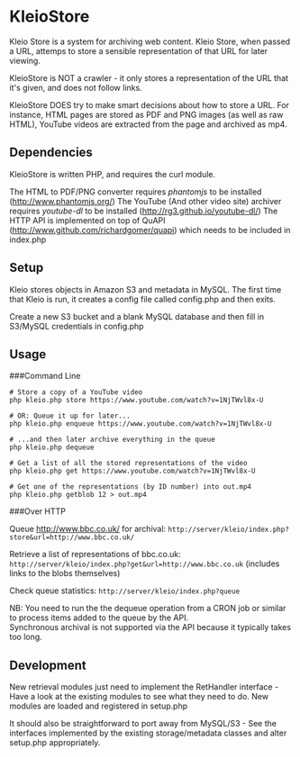 # KleioStore

Kleio Store is a system for archiving web content.  Kleio Store, when passed a URL, attemps to store
a sensible representation of that URL for later viewing.

KleioStore is NOT a crawler - it only stores a representation of the URL that it's given, and does
not follow links.  

KleioStore DOES try to make smart decisions about how to store a URL.  For instance, HTML pages are
stored as PDF and PNG images (as well as raw HTML), YouTube videos are extracted from the page and
archived as mp4.


## Dependencies

KleioStore is written PHP, and requires the curl module.

The HTML to PDF/PNG converter requires *phantomjs* to be installed (http://www.phantomjs.org/)
The YouTube (And other video site) archiver requires *youtube-dl* to be installed (http://rg3.github.io/youtube-dl/)
The HTTP API is implemented on top of QuAPI (http://www.github.com/richardgomer/quapi) which needs to be included in index.php


## Setup

Kleio stores objects in Amazon S3 and metadata in MySQL.  The first time that Kleio is run, it creates a config
file called config.php and then exits.  

Create a new S3 bucket and a blank MySQL database and then fill in S3/MySQL credentials in config.php


## Usage

###Command Line

```
# Store a copy of a YouTube video
php kleio.php store https://www.youtube.com/watch?v=1NjTWvl8x-U

# OR: Queue it up for later...
php kleio.php enqueue https://www.youtube.com/watch?v=1NjTWvl8x-U

# ...and then later archive everything in the queue
php kleio.php dequeue

# Get a list of all the stored representations of the video
php kleio.php get https://www.youtube.com/watch?v=1NjTWvl8x-U

# Get one of the representations (by ID number) into out.mp4
php kleio.php getblob 12 > out.mp4
```

###Over HTTP

Queue http://www.bbc.co.uk/ for archival: `http://server/kleio/index.php?store&url=http://www.bbc.co.uk/`

Retrieve a list of representations of bbc.co.uk: `http://server/kleio/index.php?get&url=http://www.bbc.co.uk` (includes links to the blobs themselves)

Check queue statistics: `http://server/kleio/index.php?queue`

NB: You need to run the the dequeue operation from a CRON job or similar to process items added to the queue by the API.  
Synchronous archival is not supported via the API because it typically takes too long.


## Development

New retrieval modules just need to implement the RetHandler interface - Have a look at the existing
modules to see what they need to do.  New modules are loaded and registered in setup.php

It should also be straightforward to port away from MySQL/S3 - See the interfaces implemented by the
existing storage/metadata classes and alter setup.php appropriately.

